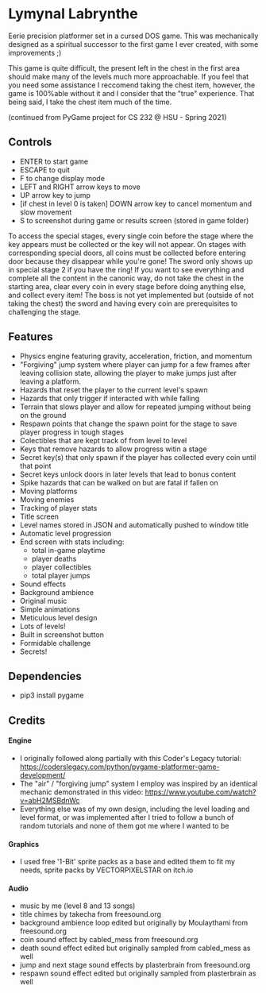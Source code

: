 # Lymynal Labrynthe
Eerie precision platformer set in a cursed DOS game. This was mechanically designed as a spiritual successor to the first game I ever created, with some improvements ;)

This game is quite difficult, the present left in the chest in the first area should make many of the levels much more approachable. If you feel that you need some assistance I reccomend taking the chest item, however, the game is 100%able without it and I consider that the "true" experience. That being said, I take the chest item much of the time.

(continued from PyGame project for CS 232 @ HSU - Spring 2021)

## Controls
* ENTER to start game
* ESCAPE to quit
* F to change display mode
* LEFT and RIGHT arrow keys to move
* UP arrow key to jump
* [if chest in level 0 is taken] DOWN arrow key to cancel momentum and slow movement
* S to screenshot during game or results screen (stored in game folder)

To access the special stages, every single coin before the stage where the key appears must be collected or the key will not appear. On stages with corresponding special doors, all coins must be collected before entering door because they disappear while you're gone! The sword only shows up in special stage 2 if you have the ring! If you want to see everything and complete all the content in the canonic way, do not take the chest in the starting area, clear every coin in every stage before doing anything else, and collect every item! The boss is not yet implemented but (outside of not taking the chest) the sword and having every coin are prerequisites to challenging the stage.

## Features
* Physics engine featuring gravity, acceleration, friction, and momentum
* "Forgiving" jump system where player can jump for a few frames after leaving collision state, allowing the player to make jumps just after leaving a platform.
* Hazards that reset the player to the current level's spawn
* Hazards that only trigger if interacted with while falling
* Terrain that slows player and allow for repeated jumping without being on the ground
* Respawn points that change the spawn point for the stage to save player progress in tough stages
* Colectibles that are kept track of from level to level
* Keys that remove hazards to allow progress witin a stage
* Secret key(s) that only spawn if the player has collected every coin until that point
* Secret keys unlock doors in later levels that lead to bonus content
* Spike hazards that can be walked on but are fatal if fallen on
* Moving platforms
* Moving enemies
* Tracking of player stats
* Title screen
* Level names stored in JSON and automatically pushed to window title
* Automatic level progression
* End screen with stats including:
    * total in-game playtime
    * player deaths
    * player collectibles
    * total player jumps
* Sound effects
* Background ambience
* Original music
* Simple animations
* Meticulous level design
* Lots of levels!
* Built in screenshot button
* Formidable challenge
* Secrets!
 
## Dependencies
* pip3 install pygame

## Credits

#### Engine
* I originally followed along partially with this Coder's Legacy tutorial: https://coderslegacy.com/python/pygame-platformer-game-development/
* The "air" / "forgiving jump" system I employ was inspired by an identical mechanic demonstrated in this video: https://www.youtube.com/watch?v=abH2MSBdnWc
* Everything else was of my own design, including the level loading and level format, or was implemented after I tried to follow a bunch of random tutorials and none of them got me where I wanted to be

#### Graphics
* I used free '1-Bit' sprite packs as a base and edited them to fit my needs, sprite packs by VECTORPIXELSTAR on itch.io

#### Audio
* music by me (level 8 and 13 songs)
* title chimes by takecha from freesound.org
* background ambience loop edited but originally by Moulaythami from freesound.org
* coin sound effect by cabled_mess from freesound.org
* death sound effect edited but originally sampled from cabled_mess as well
* jump and next stage sound effects by plasterbrain from freesound.org
* respawn sound effect edited but originally sampled from plasterbrain as well
